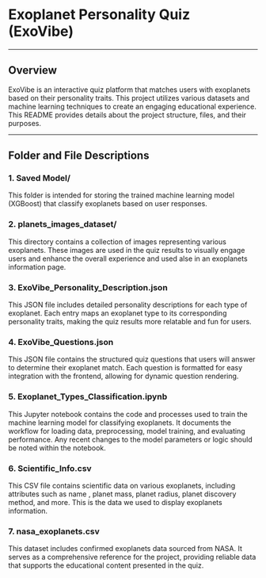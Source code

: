 # Exoplanet Personality Quiz (ExoVibe)

---

## Overview
ExoVibe is an interactive quiz platform that matches users with exoplanets based on their personality traits. This project utilizes various datasets and machine learning techniques to create an engaging educational experience. This README provides details about the project structure, files, and their purposes.

---


## Folder and File Descriptions

### 1. Saved Model/
This folder is intended for storing the trained machine learning model (XGBoost) that classify exoplanets based on user responses.

### 2. planets_images_dataset/
This directory contains a collection of images representing various exoplanets. These images are used in the quiz results to visually engage users and enhance the overall experience and used alse in an exoplanets information page.

### 3. ExoVibe_Personality_Description.json
This JSON file includes detailed personality descriptions for each type of exoplanet. Each entry maps an exoplanet type to its corresponding personality traits, making the quiz results more relatable and fun for users.

### 4. ExoVibe_Questions.json
This JSON file contains the structured quiz questions that users will answer to determine their exoplanet match. Each question is formatted for easy integration with the frontend, allowing for dynamic question rendering.

### 5. Exoplanet_Types_Classification.ipynb
This Jupyter notebook contains the code and processes used to train the machine learning model for classifying exoplanets. It documents the workflow for loading data, preprocessing, model training, and evaluating performance. Any recent changes to the model parameters or logic should be noted within the notebook.

### 6. Scientific_Info.csv
This CSV file contains scientific data on various exoplanets, including attributes such as name  , planet mass,  planet radius, planet discovery method, and more. This is the data we used to display exoplanets information.

### 7. nasa_exoplanets.csv
This dataset includes confirmed exoplanets data sourced from NASA. It serves as a comprehensive reference for the project, providing reliable data that supports the educational content presented in the quiz.